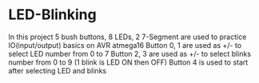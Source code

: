 # LED-Blinking
In this project 5 bush buttons, 8 LEDs, 2 7-Segment are used to practice IO(input/output) basics on AVR atmega16
Button 0, 1 are used as +/- to select LED number from 0 to 7 
Button 2, 3 are used as +/- to select blinks number from 0 to 9 (1 blink is LED ON then OFF) 
Button 4 is used to start after selecting LED and blinks
